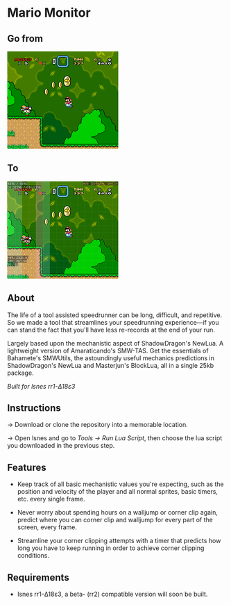 # Mario Monitor

## Go from

![raw game](https://raw.githubusercontent.com/stevengeeky/mario-monitor/master/images/example_cc_nodraw.png)

## To

![lua version](https://raw.githubusercontent.com/stevengeeky/mario-monitor/master/images/example_cc.png)

## About

The life of a tool assisted speedrunner can be long, difficult, and repetitive. So we made a tool that streamlines your speedrunning experience&mdash;if you can stand the fact that you'll have less re-records at the end of your run.

Largely based upon the mechanistic aspect of ShadowDragon's NewLua. A lightweight version of Amaraticando's SMW-TAS. Get the essentials of Bahamete's SMWUtils, the astoundingly useful mechanics predictions in ShadowDragon's NewLua and Masterjun's BlockLua, all in a single 25kb package.

*Built for lsnes rr1-&Delta;18&epsilon;3*

## Instructions
&rarr; Download or clone the repository into a memorable location.

&rarr; Open lsnes and go to *Tools &rarr; Run Lua Script*, then choose the lua script you downloaded in the previous step.

## Features

* Keep track of all basic mechanistic values you're expecting, such as the position and velocity of the player and all normal sprites, basic timers, etc. every single frame.

* Never worry about spending hours on a walljump or corner clip again, predict where you can corner clip and walljump for every part of the screen, every frame.

* Streamline your corner clipping attempts with a timer that predicts how long you have to keep running in order to achieve corner clipping conditions.

## Requirements

* lsnes rr1-&Delta;18&epsilon;3, a beta- (rr2) compatible version will soon be built.
